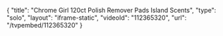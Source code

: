 {
    "title": "Chrome Girl 120ct Polish Remover Pads  Island Scents",
    "type": "solo",
    "layout": "iframe-static",
    "videoId": "112365320",
    "url": "\/tvpembed\/112365320"
}